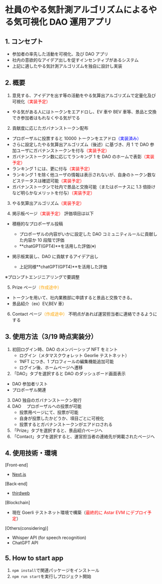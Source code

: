 # 社員のやる気計測アルゴリズムによるやる気可視化 DAO 運用アプリ

## 1. コンセプト

- 参加者の率先した活動を可視化、及び DAO アプリ
- 社内の意欲的なアイデア出しを促すインセンティブがあるシステム
- 上記に適したやる気計測アルゴリズムを独自に設計し実装

## 2. 概要

1. 意見する、アイデアを出す等の活動をやる気算出アルゴリズムで定量化及び可視化<font color = "red">（実装予定）</font>

- やる気がある人にはトークンをエアドロし、EV 車や BEV 車等、景品と交換でき参加者はもれなくやる気がでる

2. 貢献度に応じたガバナンストークン配布

- プロポーザルに投票すると 10000 トークンをエアドロ<font color = "blue">（実装済み）</font>
- さらに設定したやる気算出アルゴリズム（後述）に基づき、月 1 で DAO 参加ユーザにガバナンストークンを付与<font color = "red">（実装予定）</font>
- ガバナンストークン数に応じてランキング 1 を DAO のホームで表彰<font color = "red">（実装予定）</font>
- ランキング 1 には、更に付与<font color = "red">（実装予定）</font>
- ランキング 1 を除く他ユーザの情報は表示されないが、自身のトークン数などステータスは確認可能<font color = "red">（実装予定）</font>
- ガバナンストークンで社内で景品と交換可能（またはボーナスに 1.3 倍掛けなど明らかなメリットを付与）<font color = "red">（実装予定）</font>

3. やる気算出アルゴリズム<font color = "red">（実装予定）</font>

4. 掲示板ページ<font color = "red">（実装予定）</font>
   評価項目は以下

- 積極的なプロポーザル投稿

  - プロポーザルの内容がいかに設定した DAO コミュニティルールに貢献した内容か 10 段階で評価
  - **chatGPT(GPT4)**を活用した評価(※)

- 掲示板実装し、DAO に貢献するアイデア出し
  - 上記同様**chatGPT(GPT4)**を活用した評価

※プロンプトエンジニアリングで要調整

5. Prize ページ<font color = "orange">（作成途中）</font>

- トークンを用いて、社内業務部に申請すると景品と交換できる。
- 景品紹介（ex）EV,BEV 車）

6. Contact ページ<font color = "orange">（作成途中）</font>
   不明点があれば運営担当者に連絡できるようにする

## 3. 使用方法（3/19 時点実装分）

1. 初回ログイン時、DAO のメンバーシップ NFT をミント
   - ログイン（メタマスクウォレット Georlie テストネット）
   - 1NFT につき、1 プロフィールの編集機能追加可能
   - ログイン後、ホームページへ遷移
2. 「DAO」タブを選択すると DAO のダッシュボード画面表示

- DAO 参加者リスト
- プロポーザル関連

3. DAO 独自のガバナンストークン発行
4. DAO 　プロポーザルへの投票が可能
   - 投票用ページにて、投票が可能
   - 自身が投票したかどうか、項目ごとに可視化
   - 投票するとガバナンストークンがエアドロされる
5. 「Prize」タブを選択すると、景品紹介ページへ
6. 「Contact」タブを選択すると、運営担当者の連絡先が掲載されたページへ

## 4. 使用技術・環境

[Front-end]

- [Next.js](https://nextjs.org/)

[Back-end]

- [thirdweb](https://thirdweb.com/)

[Blockchain]

- 現在 Goerli テストネット環境で構築（<font color="red">最終的に Astar EVM にデプロイ予定</font>）

[Others(considering)]

- Whisper API (for speech recognition)
- ChatGPT API

## 5. How to start app

1. `npm install`で関連パッケージをインストール
2. `npm run start`を実行しプロジェクト開始
